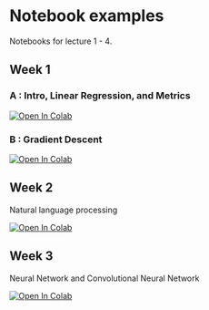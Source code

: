 # Notebook examples

Notebooks for lecture 1 - 4.

## Week 1

### A : Intro, Linear Regression, and Metrics

[![Open In Colab](https://colab.research.google.com/assets/colab-badge.svg)](https://colab.research.google.com/github/titipata/egbe609/blob/main/notebooks/egbe606-lecture1-intro-ml.ipynb)

### B : Gradient Descent

[![Open In Colab](https://colab.research.google.com/assets/colab-badge.svg)](https://colab.research.google.com/github/titipata/egbe609/blob/main/notebooks/egbe606-lecture1-gradient-descent.ipynb)

## Week 2

Natural language processing

[![Open In Colab](https://colab.research.google.com/assets/colab-badge.svg)](https://colab.research.google.com/github/titipata/egbe609/blob/main/notebooks/egbe606-lecture2-nlp.ipynb)

## Week 3

Neural Network and Convolutional Neural Network

[![Open In Colab](https://colab.research.google.com/assets/colab-badge.svg)](https://colab.research.google.com/github/titipata/egbe609/blob/main/notebooks/egbe606-lecture3-nn.ipynb)
